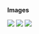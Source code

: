 
**Images**

<!-- Add embedded images to your blog first by saving them to the posts folder within images (folder location: dev.waybetter.com/source/images/posts) -->

<!-- Your image code should look like this:
<img class="post-images-small" src="/images/posts/your-photo.jpg"> 
<img class="post-images-medium" src="/images/posts/your-photo.jpg">
<img class="post-images-large" src="/images/posts/your-photo.jpg"> 
  -->
<img class="post-images-small" src="https://instagram.com/p/4QBQUIGNP3/?taken-by=poodlethebulldog"> 
<img class="post-images-medium" src="https://instagram.com/p/4QBQUIGNP3/?taken-by=poodlethebulldog">
<img class="post-images-large" src="https://instagram.com/p/4QBQUIGNP3/?taken-by=poodlethebulldog">
 

<!-- Define the height and width of your image and place your code at your desired location within the blog -->


